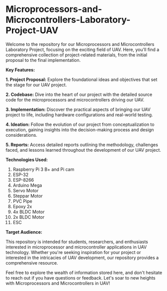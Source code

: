 # Microprocessors-and-Microcontrollers-Laboratory-Project-UAV

Welcome to the repository for our Microprocessors and Microcontrollers Laboratory Project, focusing on the exciting field of UAV. Here, you'll find a comprehensive collection of project-related materials, from the initial proposal to the final implementation.

**Key Features:**

  **1. Project Proposal:** Explore the foundational ideas and objectives that set the stage for our UAV project.

  **2. Codebase:** Dive into the heart of our project with the detailed source code for the microprocessors and microcontrollers driving our UAV.

  **3. Implementation:** Discover the practical aspects of bringing our UAV project to life, including hardware configurations and real-world testing.

  **4. Ideation:** Follow the evolution of our project from conceptualization to execution, gaining insights into the decision-making process and design considerations.

  **5. Reports:** Access detailed reports outlining the methodology, challenges faced, and lessons learned throughout the development of our UAV project.


**Technologies Used:**
  1. Raspberry Pi 3 B+ and Pi cam
  2. ESP-32
  3. ESP-8266
  4. Arduino Mega
  5. Servo Motor
  6. Steppar Motor
  7. PVC Pipe
  8. Epoxy 2x
  9. 4x BLDC Motor
  10. 2x BLDC Motor
  11. ESC

      
**Target Audience:**

This repository is intended for students, researchers, and enthusiasts interested in microprocessor and microcontroller applications in UAV technology. Whether you're seeking inspiration for your project or interested in the intricacies of UAV development, our repository provides a comprehensive resource.

Feel free to explore the wealth of information stored here, and don't hesitate to reach out if you have questions or feedback. Let's soar to new heights with Microprocessors and Microcontrollers in UAV!
